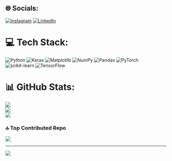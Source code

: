 
## 🌐 Socials:
[![Instagram](https://img.shields.io/badge/Instagram-%23E4405F.svg?logo=Instagram&logoColor=white)](https://instagram.com/ismaylovv.m) [![LinkedIn](https://img.shields.io/badge/LinkedIn-%230077B5.svg?logo=linkedin&logoColor=white)](https://linkedin.com/in/mismayilzade) 

# 💻 Tech Stack:
![Python](https://img.shields.io/badge/python-3670A0?style=for-the-badge&logo=python&logoColor=ffdd54) ![Keras](https://img.shields.io/badge/Keras-%23D00000.svg?style=for-the-badge&logo=Keras&logoColor=white) ![Matplotlib](https://img.shields.io/badge/Matplotlib-%23ffffff.svg?style=for-the-badge&logo=Matplotlib&logoColor=black) ![NumPy](https://img.shields.io/badge/numpy-%23013243.svg?style=for-the-badge&logo=numpy&logoColor=white) ![Pandas](https://img.shields.io/badge/pandas-%23150458.svg?style=for-the-badge&logo=pandas&logoColor=white) ![PyTorch](https://img.shields.io/badge/PyTorch-%23EE4C2C.svg?style=for-the-badge&logo=PyTorch&logoColor=white) ![scikit-learn](https://img.shields.io/badge/scikit--learn-%23F7931E.svg?style=for-the-badge&logo=scikit-learn&logoColor=white) ![TensorFlow](https://img.shields.io/badge/TensorFlow-%23FF6F00.svg?style=for-the-badge&logo=TensorFlow&logoColor=white)
# 📊 GitHub Stats:
![](https://github-readme-stats.vercel.app/api?username=ismaylovvm&theme=shadow_blue&hide_border=false&include_all_commits=false&count_private=false)<br/>
![](https://nirzak-streak-stats.vercel.app/?user=ismaylovvm&theme=shadow_blue&hide_border=false)<br/>
![](https://github-readme-stats.vercel.app/api/top-langs/?username=ismaylovvm&theme=shadow_blue&hide_border=false&include_all_commits=false&count_private=false&layout=compact)

### 🔝 Top Contributed Repo
![](https://github-contributor-stats.vercel.app/api?username=ismaylovvm&limit=5&theme=shadow_blue&combine_all_yearly_contributions=true)

---
[![](https://visitcount.itsvg.in/api?id=ismaylovvm&icon=10&color=1)](https://visitcount.itsvg.in)

<!-- Proudly created with GPRM ( https://gprm.itsvg.in ) -->
